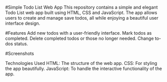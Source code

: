 #Simple Todo List Web App
This repository contains a simple and elegant Todo List web app built using HTML, CSS and JavaScript. The app allows users to create and manage save todos, all while enjoying a beautiful user interface design.

#Features
Add new todos with a user-friendly interface.
Mark todos as completed.
Delete completed todos or those no longer needed.
Change to-dos status.

#Screenshots


Technologies Used
HTML: The structure of the web app.
CSS: For styling the app beautifully.
JavaScript: To handle the interactive functionality of the app.
